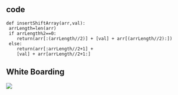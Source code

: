 ## code

    def insertShiftArray(arr,val):
     arrLength=len(arr)
     if arrLength%2==0:
        return(arr[:(arrLength//2)] + [val] + arr[(arrLength//2):])
     else:
        return(arr[:arrLength//2+1] +
        [val] + arr[arrLength//2+1:]

## White Boarding

![](https://i.ibb.co/ZJ62KVK/array-shift.jpg)
